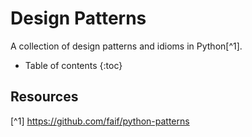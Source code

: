 # Design Patterns

A collection of design patterns and idioms in Python[^1].

* Table of contents
{:toc}


## Resources
[^1] https://github.com/faif/python-patterns
